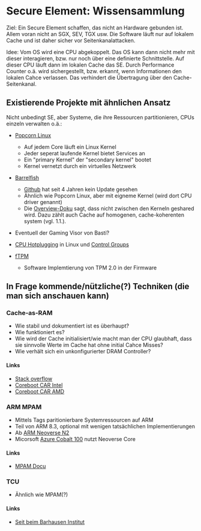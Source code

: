 # Secure Element: Wissensammlung
Ziel: Ein Secure Element schaffen, das nicht an Hardware gebunden ist. Allem
voran nicht an SGX, SEV, TGX usw. Die Software läuft nur auf lokalem Cache und
ist daher sicher vor Seitenkanalattacken.

Idee: Vom OS wird eine CPU abgekoppelt. Das OS kann dann nicht mehr mit dieser
interagieren, bzw. nur noch über eine definierte Schnittstelle. Auf dieser CPU
läuft dann im lokalen Cache das SE. Durch Performance Counter o.ä. wird 
sichergestellt, bzw. erkannt, wenn Informationen den lokalen Cahce verlassen.
Das verhindert die Übertragung über den Cache-Seitenkanal.

## Existierende Projekte mit ähnlichen Ansatz
Nicht unbedingt SE, aber Systeme, die ihre Ressourcen partitionieren, CPUs einzeln verwalten o.ä.:

- [Popcorn Linux](http://www.popcornlinux.org/index.php/overview)
    * Auf jedem Core läuft ein Linux Kernel
    * Jeder seperat laufende Kernel bietet Services an
    * Ein "primary Kernel" der "secondary kernel" bootet
    * Kernel vernetzt durch ein virtuelles Netzwerk

- [Barrelfish](https://barrelfish.org/documentation.html)
    * [Github](https://github.com/BarrelfishOS/barrelfish) hat seit 4 Jahren kein Update gesehen
    * Ähnlich wie Popcorn Linux, aber mit eigneme Kernel (wird dort CPU driver genannt)
    * Die [Overview-Doku](https://barrelfish.org/publications/TN-000-Overview.pdf) sagt, dass nicht zwischen den Kerneln geshared wird. Dazu zählt auch Cache auf homogenen, cache-koherenten system (vgl. 1.1.).
- Eventuell der Gaming Visor von Basti?
- [CPU Hotplugging](https://docs.kernel.org/core-api/cpu_hotplug.html) in Linux und [Control Groups](https://man7.org/linux/man-pages/man7/cgroups.7.html)
- [fTPM](https://www.usenix.org/system/files/conference/usenixsecurity16/sec16_paper_raj.pdf)
    * Software Implemtierung von TPM 2.0 in der Firmware

## In Frage kommende/nützliche(?) Techniken (die man sich anschauen kann)
### Cache-as-RAM
* Wie stabil und dokumentiert ist es überhaupt? 
* Wie funktioniert es?
* Wie wird der Cache initialisiert/wie macht man der CPU glaubhaft, dass sie sinnvolle Werte im Cache hat ohne initial Cahce Misses?
* Wie verhält sich ein unkonfigurierter DRAM Controller? 
#### Links
* [Stack overflow](https://stackoverflow.com/questions/19591500/how-to-make-sure-a-piece-of-code-never-leaves-the-cpu-cache-l3/24710093#24710093)
* [Coreboot CAR Intel](https://github.com/coreboot/coreboot/tree/main/src/soc/intel/common/block/cpu/car)
* [Coreboot CAR AMD](https://github.com/coreboot/coreboot/tree/main/src/soc/amd/common/block/cpu/car)

### ARM MPAM
* Mittels Tags paritionierbare Systemressourcen auf ARM
* Teil von ARM 8.3, optional mit wenigen tatsächlichen Implementierungen
* Ab [ARM Neoverse N2](https://hc33.hotchips.org/assets/program/conference/day1/20210818_Hotchips_NeoverseN2.pdf)
* Micorsoft [Azure Cobalt 100](https://techcommunity.microsoft.com/t5/azure-compute-blog/announcing-the-preview-of-new-azure-vms-based-on-the-azure/ba-p/4146353) nutzt Neoverse Core

#### Links
* [MPAM Docu](https://developer.arm.com/documentation/107768/0100/Overview)

### TCU
* Ähnlich wie MPAM(?)

#### Links
* [Seit beim Barhausen Institut](https://www.barkhauseninstitut.org/forschung/forschungsbereiche/trustworthy-digital-architectures)